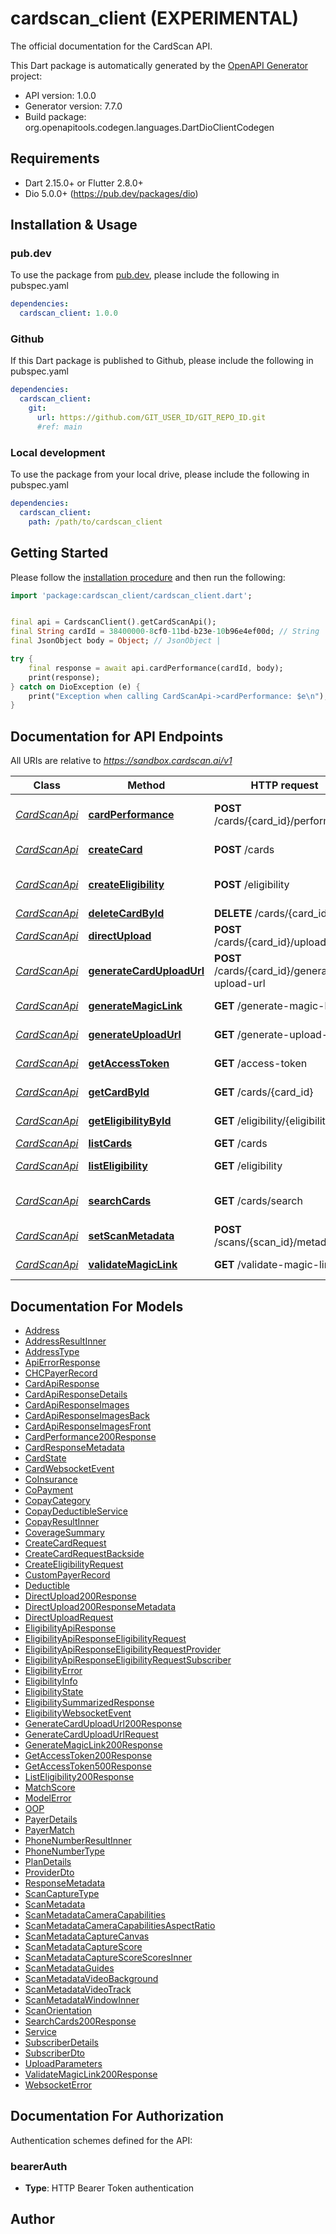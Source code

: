 # cardscan_client (EXPERIMENTAL)
The official documentation for the CardScan API.

This Dart package is automatically generated by the [OpenAPI Generator](https://openapi-generator.tech) project:

- API version: 1.0.0
- Generator version: 7.7.0
- Build package: org.openapitools.codegen.languages.DartDioClientCodegen

## Requirements

* Dart 2.15.0+ or Flutter 2.8.0+
* Dio 5.0.0+ (https://pub.dev/packages/dio)

## Installation & Usage

### pub.dev
To use the package from [pub.dev](https://pub.dev), please include the following in pubspec.yaml
```yaml
dependencies:
  cardscan_client: 1.0.0
```

### Github
If this Dart package is published to Github, please include the following in pubspec.yaml
```yaml
dependencies:
  cardscan_client:
    git:
      url: https://github.com/GIT_USER_ID/GIT_REPO_ID.git
      #ref: main
```

### Local development
To use the package from your local drive, please include the following in pubspec.yaml
```yaml
dependencies:
  cardscan_client:
    path: /path/to/cardscan_client
```

## Getting Started

Please follow the [installation procedure](#installation--usage) and then run the following:

```dart
import 'package:cardscan_client/cardscan_client.dart';


final api = CardscanClient().getCardScanApi();
final String cardId = 38400000-8cf0-11bd-b23e-10b96e4ef00d; // String | 
final JsonObject body = Object; // JsonObject | 

try {
    final response = await api.cardPerformance(cardId, body);
    print(response);
} catch on DioException (e) {
    print("Exception when calling CardScanApi->cardPerformance: $e\n");
}

```

## Documentation for API Endpoints

All URIs are relative to *https://sandbox.cardscan.ai/v1*

Class | Method | HTTP request | Description
------------ | ------------- | ------------- | -------------
[*CardScanApi*](doc/CardScanApi.md) | [**cardPerformance**](doc/CardScanApi.md#cardperformance) | **POST** /cards/{card_id}/performance | Card - Send performance data
[*CardScanApi*](doc/CardScanApi.md) | [**createCard**](doc/CardScanApi.md#createcard) | **POST** /cards | Creates a new card
[*CardScanApi*](doc/CardScanApi.md) | [**createEligibility**](doc/CardScanApi.md#createeligibility) | **POST** /eligibility | Create Eligibility Record
[*CardScanApi*](doc/CardScanApi.md) | [**deleteCardById**](doc/CardScanApi.md#deletecardbyid) | **DELETE** /cards/{card_id} | Delete Card
[*CardScanApi*](doc/CardScanApi.md) | [**directUpload**](doc/CardScanApi.md#directupload) | **POST** /cards/{card_id}/upload | Direct Upload
[*CardScanApi*](doc/CardScanApi.md) | [**generateCardUploadUrl**](doc/CardScanApi.md#generatecarduploadurl) | **POST** /cards/{card_id}/generate-upload-url | Card - Generate Upload URL
[*CardScanApi*](doc/CardScanApi.md) | [**generateMagicLink**](doc/CardScanApi.md#generatemagiclink) | **GET** /generate-magic-link | Generate Magic Link
[*CardScanApi*](doc/CardScanApi.md) | [**generateUploadUrl**](doc/CardScanApi.md#generateuploadurl) | **GET** /generate-upload-url | Generate an upload URL
[*CardScanApi*](doc/CardScanApi.md) | [**getAccessToken**](doc/CardScanApi.md#getaccesstoken) | **GET** /access-token | Access Token
[*CardScanApi*](doc/CardScanApi.md) | [**getCardById**](doc/CardScanApi.md#getcardbyid) | **GET** /cards/{card_id} | Get Card by ID
[*CardScanApi*](doc/CardScanApi.md) | [**getEligibilityById**](doc/CardScanApi.md#geteligibilitybyid) | **GET** /eligibility/{eligibility_id} | Get Eligibility
[*CardScanApi*](doc/CardScanApi.md) | [**listCards**](doc/CardScanApi.md#listcards) | **GET** /cards | List Cards
[*CardScanApi*](doc/CardScanApi.md) | [**listEligibility**](doc/CardScanApi.md#listeligibility) | **GET** /eligibility | List Eligibility
[*CardScanApi*](doc/CardScanApi.md) | [**searchCards**](doc/CardScanApi.md#searchcards) | **GET** /cards/search | Search Cards (200) OK
[*CardScanApi*](doc/CardScanApi.md) | [**setScanMetadata**](doc/CardScanApi.md#setscanmetadata) | **POST** /scans/{scan_id}/metadata | Set Scan Metadata
[*CardScanApi*](doc/CardScanApi.md) | [**validateMagicLink**](doc/CardScanApi.md#validatemagiclink) | **GET** /validate-magic-link | Validate Magic Link


## Documentation For Models

 - [Address](doc/Address.md)
 - [AddressResultInner](doc/AddressResultInner.md)
 - [AddressType](doc/AddressType.md)
 - [ApiErrorResponse](doc/ApiErrorResponse.md)
 - [CHCPayerRecord](doc/CHCPayerRecord.md)
 - [CardApiResponse](doc/CardApiResponse.md)
 - [CardApiResponseDetails](doc/CardApiResponseDetails.md)
 - [CardApiResponseImages](doc/CardApiResponseImages.md)
 - [CardApiResponseImagesBack](doc/CardApiResponseImagesBack.md)
 - [CardApiResponseImagesFront](doc/CardApiResponseImagesFront.md)
 - [CardPerformance200Response](doc/CardPerformance200Response.md)
 - [CardResponseMetadata](doc/CardResponseMetadata.md)
 - [CardState](doc/CardState.md)
 - [CardWebsocketEvent](doc/CardWebsocketEvent.md)
 - [CoInsurance](doc/CoInsurance.md)
 - [CoPayment](doc/CoPayment.md)
 - [CopayCategory](doc/CopayCategory.md)
 - [CopayDeductibleService](doc/CopayDeductibleService.md)
 - [CopayResultInner](doc/CopayResultInner.md)
 - [CoverageSummary](doc/CoverageSummary.md)
 - [CreateCardRequest](doc/CreateCardRequest.md)
 - [CreateCardRequestBackside](doc/CreateCardRequestBackside.md)
 - [CreateEligibilityRequest](doc/CreateEligibilityRequest.md)
 - [CustomPayerRecord](doc/CustomPayerRecord.md)
 - [Deductible](doc/Deductible.md)
 - [DirectUpload200Response](doc/DirectUpload200Response.md)
 - [DirectUpload200ResponseMetadata](doc/DirectUpload200ResponseMetadata.md)
 - [DirectUploadRequest](doc/DirectUploadRequest.md)
 - [EligibilityApiResponse](doc/EligibilityApiResponse.md)
 - [EligibilityApiResponseEligibilityRequest](doc/EligibilityApiResponseEligibilityRequest.md)
 - [EligibilityApiResponseEligibilityRequestProvider](doc/EligibilityApiResponseEligibilityRequestProvider.md)
 - [EligibilityApiResponseEligibilityRequestSubscriber](doc/EligibilityApiResponseEligibilityRequestSubscriber.md)
 - [EligibilityError](doc/EligibilityError.md)
 - [EligibilityInfo](doc/EligibilityInfo.md)
 - [EligibilityState](doc/EligibilityState.md)
 - [EligibilitySummarizedResponse](doc/EligibilitySummarizedResponse.md)
 - [EligibilityWebsocketEvent](doc/EligibilityWebsocketEvent.md)
 - [GenerateCardUploadUrl200Response](doc/GenerateCardUploadUrl200Response.md)
 - [GenerateCardUploadUrlRequest](doc/GenerateCardUploadUrlRequest.md)
 - [GenerateMagicLink200Response](doc/GenerateMagicLink200Response.md)
 - [GetAccessToken200Response](doc/GetAccessToken200Response.md)
 - [GetAccessToken500Response](doc/GetAccessToken500Response.md)
 - [ListEligibility200Response](doc/ListEligibility200Response.md)
 - [MatchScore](doc/MatchScore.md)
 - [ModelError](doc/ModelError.md)
 - [OOP](doc/OOP.md)
 - [PayerDetails](doc/PayerDetails.md)
 - [PayerMatch](doc/PayerMatch.md)
 - [PhoneNumberResultInner](doc/PhoneNumberResultInner.md)
 - [PhoneNumberType](doc/PhoneNumberType.md)
 - [PlanDetails](doc/PlanDetails.md)
 - [ProviderDto](doc/ProviderDto.md)
 - [ResponseMetadata](doc/ResponseMetadata.md)
 - [ScanCaptureType](doc/ScanCaptureType.md)
 - [ScanMetadata](doc/ScanMetadata.md)
 - [ScanMetadataCameraCapabilities](doc/ScanMetadataCameraCapabilities.md)
 - [ScanMetadataCameraCapabilitiesAspectRatio](doc/ScanMetadataCameraCapabilitiesAspectRatio.md)
 - [ScanMetadataCaptureCanvas](doc/ScanMetadataCaptureCanvas.md)
 - [ScanMetadataCaptureScore](doc/ScanMetadataCaptureScore.md)
 - [ScanMetadataCaptureScoreScoresInner](doc/ScanMetadataCaptureScoreScoresInner.md)
 - [ScanMetadataGuides](doc/ScanMetadataGuides.md)
 - [ScanMetadataVideoBackground](doc/ScanMetadataVideoBackground.md)
 - [ScanMetadataVideoTrack](doc/ScanMetadataVideoTrack.md)
 - [ScanMetadataWindowInner](doc/ScanMetadataWindowInner.md)
 - [ScanOrientation](doc/ScanOrientation.md)
 - [SearchCards200Response](doc/SearchCards200Response.md)
 - [Service](doc/Service.md)
 - [SubscriberDetails](doc/SubscriberDetails.md)
 - [SubscriberDto](doc/SubscriberDto.md)
 - [UploadParameters](doc/UploadParameters.md)
 - [ValidateMagicLink200Response](doc/ValidateMagicLink200Response.md)
 - [WebsocketError](doc/WebsocketError.md)


## Documentation For Authorization


Authentication schemes defined for the API:
### bearerAuth

- **Type**: HTTP Bearer Token authentication


## Author



